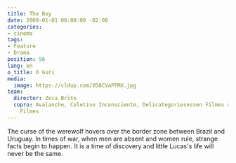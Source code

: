 ```yaml
---
title: The Boy
date: 2009-01-01 00:00:00 -02:00
categories:
- cinema
tags:
- Feature
- Drama
position: 56
lang: en
o_title: O Guri
media:
  image: https://cldup.com/VD8CVaPFMX.jpg
team:
  director: Zeca Brito
  copro: Avalanche, Coletivo Inconsciente, Delicategoriesessen Filmes and Besouro
    Filmes
---
```


The curse of the werewolf hovers over the border zone between Brazil and Uruguay. In times of war, when men are absent and women rule, strange facts begin to happen. It is a time of discovery and little Lucas's life will never be the same.
